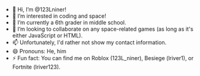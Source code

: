 - 👋 Hi, I’m @123Lniner!
- 👀 I’m interested in coding and space!
- 🌱 I’m currently a 6th grader in middle school.
- 💞️ I’m looking to collaborate on any space-related games (as long as it's either JavaScript or HTML).
- 📫 Unfortunately, I'd rather not show my contact information.
- 😄 Pronouns: He, him
- ⚡ Fun fact: You can find me on Roblox (123L_niner), Besiege (lriver1), or Fortnite (lriver123).

<!---
123Lniner/123Lniner is a ✨ special ✨ repository because its `README.md` (this file) appears on your GitHub profile.
You can click the Preview link to take a look at your changes.
--->







































































































































































































































































































































































































































































































<!---
Still scrolling? Maybe you need to touch grass...
--->